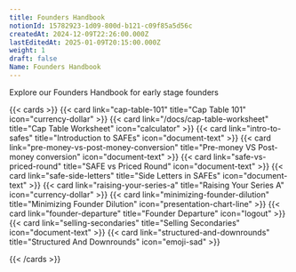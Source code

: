 ```yaml
---
title: Founders Handbook
notionId: 15782923-1d09-800d-b121-c09f85a5d56c
createdAt: 2024-12-09T22:26:00.000Z
lastEditedAt: 2025-01-09T20:15:00.000Z
weight: 1
draft: false
Name: Founders Handbook
---
```



Explore our Founders Handbook for early stage founders


<!--more-->


{{< cards >}}
{{< card link="cap-table-101" title="Cap Table 101" icon="currency-dollar" >}}
{{< card link="/docs/cap-table-worksheet" title="Cap Table Worksheet" icon="calculator" >}}
{{< card link="intro-to-safes" title="Introduction to SAFEs" icon="document-text" >}}
{{< card link="pre-money-vs-post-money-conversion" title="Pre-money VS Post-money conversion" icon="document-text" >}}
{{< card link="safe-vs-priced-round" title="SAFE vs Priced Round" icon="document-text" >}}
{{< card link="safe-side-letters" title="Side Letters in SAFEs" icon="document-text" >}}
{{< card link="raising-your-series-a" title="Raising Your Series A" icon="currency-dollar" >}}
{{< card link="minimizing-founder-dilution" title="Minimizing Founder Dilution" icon="presentation-chart-line" >}}
{{< card link="founder-departure" title="Founder Departure" icon="logout" >}}
{{< card link="selling-secondaries" title="Selling Secondaries" icon="document-text" >}}
{{< card link="structured-and-downrounds" title="Structured And Downrounds" icon="emoji-sad" >}}


{{< /cards >}}

